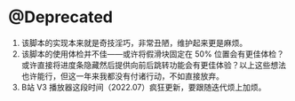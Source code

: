 # @Deprecated

1. 该脚本的实现本来就是奇技淫巧，非常丑陋，维护起来更是麻烦。
2. 该脚本的使用体检并不佳——或许将假滑块固定在 50% 位置会有更佳体检？或许直接将进度条隐藏然后提供向前后跳转功能会有更佳体验？以上这些想法也许能行，但这一年来我都没有付诸行动，不如直接放弃。
3. B站 V3 播放器这段时间（2022.07）疯狂更新，要跟随迭代烦上加烦。

